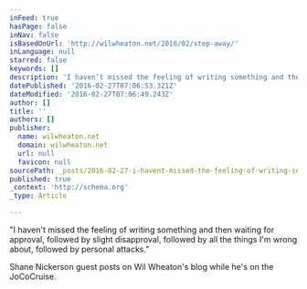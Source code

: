 ```yaml
---
inFeed: true
hasPage: false
inNav: false
isBasedOnUrl: 'http://wilwheaton.net/2016/02/step-away/'
inLanguage: null
starred: false
keywords: []
description: 'I haven’t missed the feeling of writing something and then waiting for approval, followed by slight disapproval, followed by all the things I’m wrong about, fol'
datePublished: '2016-02-27T07:06:53.321Z'
dateModified: '2016-02-27T07:06:49.243Z'
author: []
title: ''
authors: []
publisher:
  name: wilwheaton.net
  domain: wilwheaton.net
  url: null
  favicon: null
sourcePath: _posts/2016-02-27-i-havent-missed-the-feeling-of-writing-something-and-then-w.md
published: true
_context: 'http://schema.org'
_type: Article

---
```

"I haven't missed the feeling of writing something and then waiting for approval, followed by slight disapproval, followed by all the things I'm wrong about, followed by personal attacks."

Shane Nickerson guest posts on Wil Wheaton's blog while he's on the JoCoCruise.